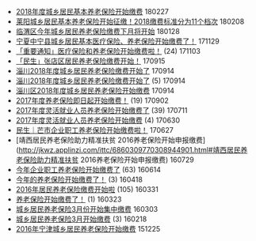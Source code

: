 - [2018年度城乡居民基本养老保险开始缴费](http://jkwz.applinzi.com/ittc/7074864658089772039.html#2018年度城乡居民基本养老保险开始缴费)  180227 
- [莱阳城乡居民基本养老保险开始征缴！2018缴费标准分为11个档次](http://jkwz.applinzi.com/ittc/7067802163151897611.html#莱阳城乡居民基本养老保险开始征缴！2018缴费标准分为11个档次)  180208 
- [临渭区今年城乡居民养老保险缴费下月将开始](http://jkwz.applinzi.com/ittc/7063587763058639889.html#临渭区今年城乡居民养老保险缴费下月将开始)  180128 
- [宁夏中宁县城乡居民基本医疗保险、养老保险开始缴费了！](http://jkwz.applinzi.com/ittc/7041426141385065489.html#宁夏中宁县城乡居民基本医疗保险、养老保险开始缴费了！)  171129 
- [「重要通知」医疗保险和养老保险开始缴费啦！](http://jkwz.applinzi.com/ittc/7031785773228098576.html#「重要通知」医疗保险和养老保险开始缴费啦！) (24) 171103 
- [「民生」张店区居民养老保险缴费开始！](http://jkwz.applinzi.com/ittc/7013614786703786769.html#「民生」张店区居民养老保险缴费开始！)  170915 
- [淄川2018年度城乡居民养老保险缴费开始了](http://jkwz.applinzi.com/ittc/7013203798309470992.html#淄川2018年度城乡居民养老保险缴费开始了)  170914 
- [淄川2018年度城乡居民养老保险缴费开始了](http://jkwz.applinzi.com/ittc/7013100689545495568.html#淄川2018年度城乡居民养老保险缴费开始了) (5) 170914 
- [淄川区2018年度城乡居民养老保险开始缴费](http://jkwz.applinzi.com/ittc/7013093326813922065.html#淄川区2018年度城乡居民养老保险开始缴费)  170914 
- [2017年度养老保险即日起开始缴费！](http://jkwz.applinzi.com/ittc/7008672041270772753.html#2017年度养老保险即日起开始缴费！) (19) 170902 
- [2017年度灵活就业人员养老保险开始缴费了](http://jkwz.applinzi.com/ittc/6988910776088527889.html#2017年度灵活就业人员养老保险开始缴费了) (39) 170711 
- [2017年度灵活就业人员养老保险开始缴费](http://jkwz.applinzi.com/ittc/6984872872295007236.html#2017年度灵活就业人员养老保险开始缴费) (4) 170630 
- [民生｜芒市企业职工养老保险开始缴费啦！](http://jkwz.applinzi.com/ittc/6983837287707067397.html#民生｜芒市企业职工养老保险开始缴费啦！)  170627 
- [靖西居民养老保险助力精准扶贫 2016养老保险开始申报缴费](http://jkwz.applinzi.com/ittc/6860309770308944901.html#靖西居民养老保险助力精准扶贫 2016养老保险开始申报缴费)  160729 
- [今年企业职工养老保险开始缴费了](http://jkwz.applinzi.com/ittc/6843599151853732868.html#今年企业职工养老保险开始缴费了) (63) 160614 
- [今年的养老保险开始缴费了！](http://jkwz.applinzi.com/ittc/6822536253450748933.html#今年的养老保险开始缴费了！) (3) 160418 
- [2016年居民养老保险缴费开始啦](http://jkwz.applinzi.com/ittc/6815679762978571269.html#2016年居民养老保险缴费开始啦) (105) 160331 
- [养老保险开始缴费了！](http://jkwz.applinzi.com/ittc/6812699119994799109.html#养老保险开始缴费了！) (1) 160323 
- [城乡居民养老保险3月份开始集中缴费](http://jkwz.applinzi.com/ittc/6805449342227858436.html#城乡居民养老保险3月份开始集中缴费)  160303 
- [城乡居民养老保险3月开始缴费](http://jkwz.applinzi.com/ittc/6800084830268163076.html#城乡居民养老保险3月开始缴费) (3) 160218 
- [2016年宁津城乡居民养老保险开始缴费](http://jkwz.applinzi.com/ittc/6779682692287431685.html#2016年宁津城乡居民养老保险开始缴费)  151225 
